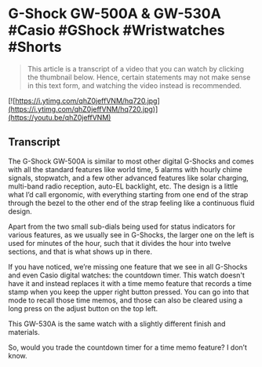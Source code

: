 # G-Shock GW-500A & GW-530A #Casio #GShock #Wristwatches #Shorts

> This article is a transcript of a video that you can watch by clicking the thumbnail below. Hence, certain statements may not make sense in this text form, and watching the video instead is recommended.

[![https://i.ytimg.com/qhZ0jeffVNM/hq720.jpg](https://i.ytimg.com/qhZ0jeffVNM/hq720.jpg)](https://youtu.be/qhZ0jeffVNM)

## Transcript

The G-Shock GW-500A is similar to most other digital G-Shocks and comes with all the standard features like world time, 5 alarms with hourly chime signals, stopwatch, and a few other advanced features like solar charging, multi-band radio reception, auto-EL backlight, etc. The design is a little what I’d call ergonomic, with everything starting from one end of the strap through the bezel to the other end of the strap feeling like a continuous fluid design.

Apart from the two small sub-dials being used for status indicators for various features, as we usually see in G-Shocks, the larger one on the left is used for minutes of the hour, such that it divides the hour into twelve sections, and that is what shows up in there.

If you have noticed, we’re missing one feature that we see in all G-Shocks and even Casio digital watches: the countdown timer. This watch doesn't have it and instead replaces it with a time memo feature that records a time stamp when you keep the upper right button pressed. You can go into that mode to recall those time memos, and those can also be cleared using a long press on the adjust button on the top left.

This GW-530A is the same watch with a slightly different finish and materials.

So, would you trade the countdown timer for a time memo feature? I don’t know.

